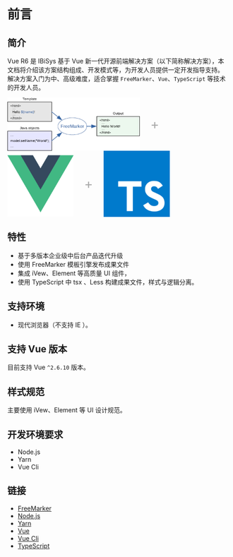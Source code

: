 # 前言

## 简介

Vue R6 是 IBiSys 基于 Vue 新一代开源前端解决方案（以下简称解决方案），本文档将介绍该方案结构组成、开发模式等，为开发人员提供一定开发指导支持。
解决方案入门为中、高级难度，适合掌握 `FreeMarker`、`Vue`、`TypeScript` 等技术的开发人员。

<div class="pic-plus">
  <img width="300" height="120" src="./imgs/freemarker-logo.png">
  <span>+</span>
  <img width="150" height="150" src="./imgs/vue-logo.png">
  <span>+</span>
  <img width="150" height="150" src="./imgs/typescript-logo.png">
</div>

<style>
.pic-plus > * {
  display: inline-block !important;
  vertical-align: middle;
}
.pic-plus span {
  font-size: 30px;
  color: #aaa;
  margin: 0 20px;
}
</style>


## 特性

- 基于多版本企业级中后台产品迭代升级
- 使用 FreeMarker 模板引擎发布成果文件
- 集成 iVew、Element 等高质量 UI 组件， 
- 使用 TypeScript 中 tsx 、Less 构建成果文件，样式与逻辑分离。


## 支持环境

- 现代浏览器（不支持 IE ）。


## 支持 Vue 版本

目前支持 Vue `^2.6.10` 版本。


## 样式规范

主要使用 iVew、Element 等 UI 设计规范。


## 开发环境要求

- Node.js
- Yarn 
- Vue Cli 


## 链接

- [FreeMarker](https://freemarker.apache.org/)
- [Node.js](https://nodejs.org)
- [Yarn](https://yarnpkg.com)
- [Vue](https://vuejs.org/index.html)
- [Vue Cli](https://cli.vuejs.org/)
- [TypeScript](https://www.typescriptlang.org/)



